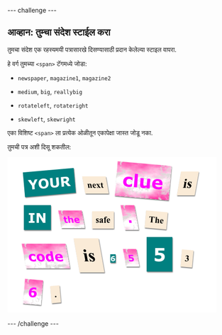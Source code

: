 --- challenge ---

## आव्हान: तुम्चा संदेश स्टाईल करा

तुमचा संदेश एक रहस्यमयी पत्रासारखे दिसण्यासाठी प्रदान केलेल्या स्टाइल वापरा.

हे वर्ग तुमच्या `<span>` टॅगमध्ये जोडा:

+ `newspaper`, `magazine1`, `magazine2`

+ `medium`, `big`, `reallybig`

+ `rotateleft`, `rotateright`

+ `skewleft`, `skewright`

एका विशिष्ट `<span>` ला प्रत्येक ओळीतून एकापेक्षा जास्त जोडू नका.

तुमची पत्र अशी दिसू शकतील:

![screenshot](images/letter-challenge1.png)

--- /challenge ---